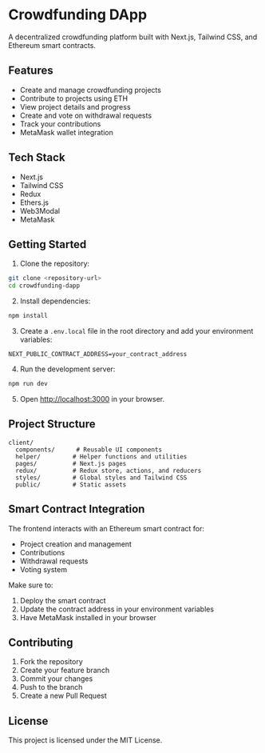 # Crowdfunding DApp

A decentralized crowdfunding platform built with Next.js, Tailwind CSS, and Ethereum smart contracts.

## Features

- Create and manage crowdfunding projects
- Contribute to projects using ETH
- View project details and progress
- Create and vote on withdrawal requests
- Track your contributions
- MetaMask wallet integration

## Tech Stack

- Next.js
- Tailwind CSS
- Redux
- Ethers.js
- Web3Modal
- MetaMask

## Getting Started

1. Clone the repository:
```bash
git clone <repository-url>
cd crowdfunding-dapp
```

2. Install dependencies:
```bash
npm install
```

3. Create a `.env.local` file in the root directory and add your environment variables:
```
NEXT_PUBLIC_CONTRACT_ADDRESS=your_contract_address
```

4. Run the development server:
```bash
npm run dev
```

5. Open [http://localhost:3000](http://localhost:3000) in your browser.

## Project Structure

```
client/
  components/      # Reusable UI components
  helper/         # Helper functions and utilities
  pages/          # Next.js pages
  redux/          # Redux store, actions, and reducers
  styles/         # Global styles and Tailwind CSS
  public/         # Static assets
```

## Smart Contract Integration

The frontend interacts with an Ethereum smart contract for:
- Project creation and management
- Contributions
- Withdrawal requests
- Voting system

Make sure to:
1. Deploy the smart contract
2. Update the contract address in your environment variables
3. Have MetaMask installed in your browser

## Contributing

1. Fork the repository
2. Create your feature branch
3. Commit your changes
4. Push to the branch
5. Create a new Pull Request

## License

This project is licensed under the MIT License. 